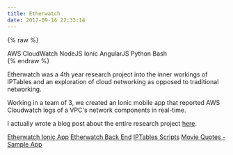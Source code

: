 ```yaml
---
title: Etherwatch
date: 2017-09-16 22:33:14
---
```


{% raw %}
<div class="post-tags">
      <span class="tagname">AWS CloudWatch</span>
      <span class="tagname">NodeJS</span>
      <span class="tagname">Ionic</span>
      <span class="tagname">AngularJS</span>
      <span class="tagname">Python</span>
      <span class="tagname">Bash</span>
</div>
{% endraw %}

Etherwatch was a 4th year research project into the inner workings of IPTables and an exploration of cloud networking as opposed to traditional networking. 

Working in a team of 3, we created an Ionic mobile app that reported AWS Cloudwatch logs of a VPC's network components in real-time.

I actually wrote a blog post about the entire research project [here](/2018/01/22/Etherwatch-Cloud-Monitoring-Research-Project/).

[Etherwatch Ionic App](https://github.com/stemmlerjs/aws-netmonitor-ionicapp)
[Etherwatch Back End](https://github.com/stemmlerjs/aws-realtime-network-monitor)
[IPTables Scripts](https://github.com/stemmlerjs/netmonitor-scripts)
[Movie Quotes - Sample App](https://github.com/stemmlerjs/movie-quotes)